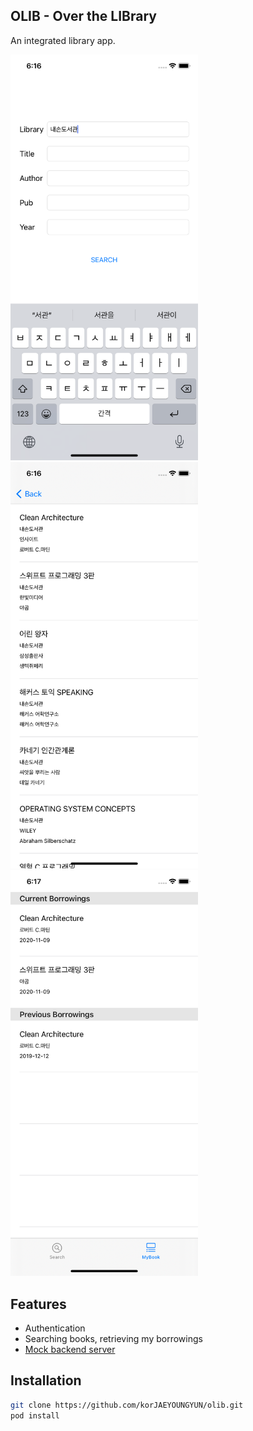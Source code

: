 ## OLIB - Over the LIBrary

An integrated library app.

<img src="screenshots/search.png" width="300"/> <img src="screenshots/searchedlist.png" width="300"/> <img src="screenshots/myborrowings.png" width="300"/>

## Features

- Authentication
- Searching books, retrieving my borrowings
- [Mock backend server](https://github.com/korJAEYOUNGYUN/olib_backend)

## Installation

```bash
git clone https://github.com/korJAEYOUNGYUN/olib.git
pod install
```

